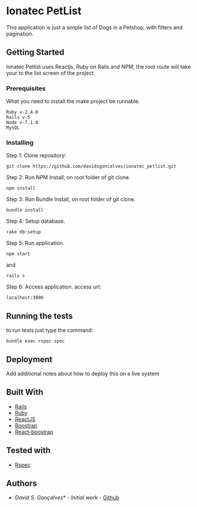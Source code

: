 # Ionatec PetList

This application is just a simple list of Dogs in a Petshop, with filters and pagination.

## Getting Started

Ionatec Petlist uses Reactjs, Ruby on Rails and NPM, the root route will take your to the list screen of the project.

### Prerequisites

What you need to install the make project be runnable.

```
Ruby v-2.4.0
Rails v-5
Node v-7.1.0
MySQL
```

### Installing

Step 1: Clone repository:

```
git clone https://github.com/davidsgoncalves/ionatec_petlist.git
```

Step 2: Run NPM Install, on root folder of git clone.

```
npm install
```

Step 3: Run Bundle Install, on root folder of git clone.

```
bundle install
```

Step 4: Setup database.

```
rake db:setup
```

Step 5: Run application.

```
npm start
```
and
```
rails s
```

Step 6: Access application.
access url:
```
localhost:3000
```

## Running the tests

to run tests just type the command:

```
bundle exec rspec spec
```

## Deployment

Add additional notes about how to deploy this on a live system

## Built With

* [Rails](http://rubyonrails.org/)
* [Ruby](https://www.ruby-lang.org/pt/)
* [ReactJS](https://facebook.github.io/react/)
* [Boostrap](http://getbootstrap.com/)
* [React-boostrap](https://react-bootstrap.github.io/)

## Tested with
* [Rspec](http://rspec.info/)

## Authors

* *David S. Gonçalves** - *Initial work* - [Github](https://github.com/davidsgoncalves)
